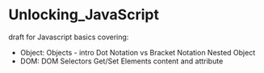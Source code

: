 # Unlocking_JavaScript

draft for Javascript basics covering:
- Object:
    Objects - intro
    Dot Notation vs Bracket Notation
    Nested Object 
- DOM:
    DOM Selectors
    Get/Set Elements content and attribute
    